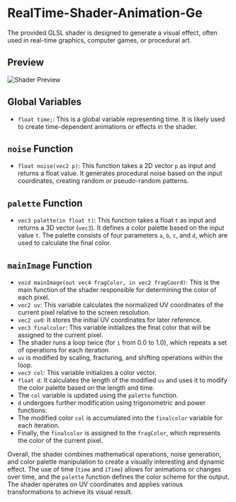 # RealTime-Shader-Animation-Ge

The provided GLSL shader is designed to generate a visual effect, often used in real-time graphics, computer games, or procedural art.

## Preview

![Shader Preview](https://example.com/path-to-your-gif.gif)


## Global Variables

- `float time;`: This is a global variable representing time. It is likely used to create time-dependent animations or effects in the shader.

## `noise` Function

- `float noise(vec2 p)`: This function takes a 2D vector `p` as input and returns a float value. It generates procedural noise based on the input coordinates, creating random or pseudo-random patterns.

## `palette` Function

- `vec3 palette(in float t)`: This function takes a float `t` as input and returns a 3D vector (`vec3`). It defines a color palette based on the input value `t`. The palette consists of four parameters `a`, `b`, `c`, and `d`, which are used to calculate the final color.

## `mainImage` Function

- `void mainImage(out vec4 fragColor, in vec2 fragCoord)`: This is the main function of the shader responsible for determining the color of each pixel.
- `vec2 uv`: This variable calculates the normalized UV coordinates of the current pixel relative to the screen resolution.
- `vec2 uv0`: It stores the initial UV coordinates for later reference.
- `vec3 finalcolor`: This variable initializes the final color that will be assigned to the current pixel.
- The shader runs a loop twice (for `i` from 0.0 to 1.0), which repeats a set of operations for each iteration.
- `uv` is modified by scaling, fracturing, and shifting operations within the loop.
- `vec3 col`: This variable initializes a color vector.
- `float d`: It calculates the length of the modified `uv` and uses it to modify the color palette based on the length and time.
- The `col` variable is updated using the `palette` function.
- `d` undergoes further modification using trigonometric and power functions.
- The modified color `col` is accumulated into the `finalcolor` variable for each iteration.
- Finally, the `finalcolor` is assigned to the `fragColor`, which represents the color of the current pixel.

Overall, the shader combines mathematical operations, noise generation, and color palette manipulation to create a visually interesting and dynamic effect. The use of time (`time` and `iTime`) allows for animations or changes over time, and the `palette` function defines the color scheme for the output. The shader operates on UV coordinates and applies various transformations to achieve its visual result.
